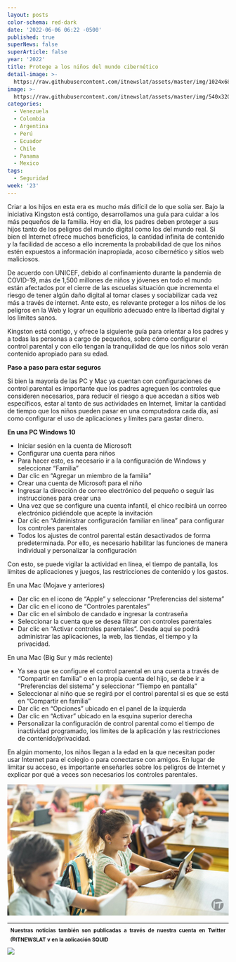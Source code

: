 ```yaml
---
layout: posts
color-schema: red-dark
date: '2022-06-06 06:22 -0500'
published: true
superNews: false
superArticle: false
year: '2022'
title: Protege a los niños del mundo cibernético
detail-image: >-
  https://raw.githubusercontent.com/itnewslat/assets/master/img/1024x680/ninos-con-tablet-g.jpg
image: >-
  https://raw.githubusercontent.com/itnewslat/assets/master/img/540x320/ninos-con-tablet-p.jpg
categories:
  - Venezuela
  - Colombia
  - Argentina
  - Perú
  - Ecuador
  - Chile
  - Panama
  - Mexico
tags:
  - Seguridad
week: '23'
---
```

Criar a los hijos en esta era es mucho más difícil de lo que solía ser. Bajo la iniciativa Kingston está contigo, desarrollamos una guía para cuidar a los más pequeños de la familia. Hoy en día, los padres deben proteger a sus hijos tanto de los peligros del mundo digital como los del mundo real. Si bien el Internet ofrece muchos beneficios, la cantidad infinita de contenido y la facilidad de acceso a ello incrementa la probabilidad de que los niños estén expuestos a información inapropiada, acoso cibernético y sitios web maliciosos.

De acuerdo con UNICEF, debido al confinamiento durante la pandemia de COVID-19, más de 1,500 millones de niños y jóvenes en todo el mundo están afectados por el cierre de las escuelas situación que incrementa el riesgo de tener algún daño digital al tomar clases y sociabilizar cada vez más a través de internet. Ante esto, es relevante proteger a los niños de los peligros en la Web y lograr un equilibrio adecuado entre la libertad digital y los límites sanos. 
    
Kingston está contigo, y ofrece la siguiente guía para orientar a los padres y a todas las personas a cargo de pequeños, sobre cómo configurar el control parental y con ello tengan la tranquilidad de que los niños solo verán contenido apropiado para su edad.

**Paso a paso para estar seguros**

Si bien la mayoría de las PC y Mac ya cuentan con configuraciones de control parental es importante que los padres agreguen los controles que consideren necesarios, para reducir el riesgo a que accedan a sitios web específicos, estar al tanto de sus actividades en Internet, limitar la cantidad de tiempo que los niños pueden pasar en una computadora cada día, así como configurar el uso de aplicaciones y límites para gastar dinero. 

**En una PC Windows 10**

- Iniciar sesión en la cuenta de Microsoft
- Configurar una cuenta para niños
- Para hacer esto, es necesario ir a la configuración de Windows y seleccionar “Familia”
- Dar clic en “Agregar un miembro de la familia”
- Crear una cuenta de Microsoft para el niño
- Ingresar la dirección de correo electrónico del pequeño o seguir las instrucciones para crear una
- Una vez que se configure una cuenta infantil, el chico recibirá un correo electrónico pidiéndole que acepte la invitación
- Dar clic en “Administrar configuración familiar en línea” para configurar los controles parentales
- Todos los ajustes de control parental están desactivados de forma predeterminada. Por ello, es necesario habilitar las funciones de manera individual y personalizar la configuración


Con esto, se puede vigilar la actividad en línea, el tiempo de pantalla, los límites de aplicaciones y juegos, las restricciones de contenido y los gastos.

En una Mac (Mojave y anteriores)
- Dar clic en el icono de “Apple” y seleccionar “Preferencias del sistema”
- Dar clic en el icono de “Controles parentales”
- Dar clic en el símbolo de candado e ingresar la contraseña
- Seleccionar la cuenta que se desea filtrar con controles parentales
- Dar clic en “Activar controles parentales”. Desde aquí se podrá administrar las aplicaciones, la web, las tiendas, el tiempo y la privacidad.


En una Mac (Big Sur y más reciente)
- Ya sea que se configure el control parental en una cuenta a través de “Compartir en familia” o en la propia cuenta del hijo, se debe ir a “Preferencias del sistema” y seleccionar “Tiempo en pantalla”
- Seleccionar al niño que se regirá por el control parental si es que se está en “Compartir en familia”
- Dar clic en “Opciones” ubicado en el panel de la izquierda
- Dar clic en “Activar” ubicado en la esquina superior derecha
- Personalizar la configuración de control parental como el tiempo de inactividad programado, los límites de la aplicación y las restricciones de contenido/privacidad.

En algún momento, los niños llegan a la edad en la que necesitan poder usar Internet para el colegio o para conectarse con amigos. En lugar de limitar su acceso, es importante enseñarles sobre los peligros de Internet y explicar por qué a veces son necesarios los controles parentales.

![](https://raw.githubusercontent.com/itnewslat/assets/master/img/540x320/ninos-con-tablet-p.jpg)

<table style="height: 42px;" width="569">
<tbody>
<tr>
<td style="text-align: justify;"><sub><strong>Nuestras noticias también son publicadas a través de nuestra cuenta en Twitter <a href="https://twitter.com/itnewslat?lang=es">@ITNEWSLAT</a> y en la aplicación <a href="https://squidapp.co/en/">SQUID</a></strong></sub></td>
</tr>
</tbody>
</table>

<img src="https://tracker.metricool.com/c3po.jpg?hash=56f88a41e39ab42c063cc51676587a04"/>